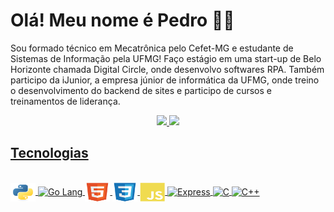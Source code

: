 # Olá! Meu nome é Pedro 👋😊

Sou formado técnico em Mecatrônica pelo Cefet-MG e estudante de Sistemas de Informação pela UFMG! Faço estágio em uma start-up de Belo Horizonte chamada Digital Circle, onde desenvolvo softwares RPA. Também participo da iJunior, a empresa júnior de informática da UFMG, onde treino o desenvolvimento do backend de sites e participo de cursos e treinamentos de liderança.

<div align="center">
  <a href="https://github.com/Pe-Guedss">
  <img height="180em" src="https://github-readme-stats.vercel.app/api?username=Pe-Guedss&count_private=true&show_icons=true&theme=dracula&include_all_commits=true"/>
  <img height="180em" src="https://github-readme-stats.vercel.app/api/top-langs/?username=Pe-Guedss&theme=dracula&layout=compact&langs_count=8"/>
</div>

## Tecnologias
<div style="display: inline_block"><br>
  <a href="https://github.com/Pe-Guedss">
  <img align="center" alt="Python" height="30" width="40" src="https://raw.githubusercontent.com/devicons/devicon/master/icons/python/python-original.svg" />
  <img align="center" alt="Go Lang" height="30" width"40" src="https://cdn.jsdelivr.net/gh/devicons/devicon/icons/go/go-original-wordmark.svg" />
  <img align="center" alt="HTML" height="30" width="40" src="https://raw.githubusercontent.com/devicons/devicon/master/icons/html5/html5-original.svg" />
  <img align="center" alt="CSS" height="30" width="40" src="https://raw.githubusercontent.com/devicons/devicon/master/icons/css3/css3-original.svg" />
  <img align="center" alt="JavaScript" height="30" width="40" src="https://raw.githubusercontent.com/devicons/devicon/master/icons/javascript/javascript-plain.svg" />
  <img align="center" alt="Express" height="30" width"40" src="https://cdn.jsdelivr.net/gh/devicons/devicon/icons/express/express-original-wordmark.svg" />
  <img align="center" alt="C" height="30" width"40" src="https://cdn.jsdelivr.net/gh/devicons/devicon/icons/c/c-original.svg" />
  <img align="center" alt="C++" height="30" width"40" src="https://cdn.jsdelivr.net/gh/devicons/devicon/icons/cplusplus/cplusplus-original.svg" />
</div>
